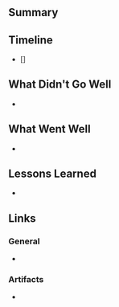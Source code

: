 #

## Summary

## Timeline

- []

## What Didn't Go Well

-

## What Went Well

-

## Lessons Learned

-

## Links

### General

- []()

### Artifacts

- []()
